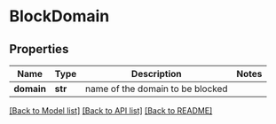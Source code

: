 # BlockDomain

## Properties
Name | Type | Description | Notes
------------ | ------------- | ------------- | -------------
**domain** | **str** | name of the domain to be blocked | 

[[Back to Model list]](../README.md#documentation-for-models) [[Back to API list]](../README.md#documentation-for-api-endpoints) [[Back to README]](../README.md)


